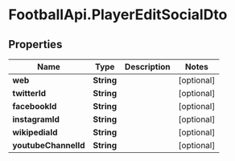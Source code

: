 # FootballApi.PlayerEditSocialDto

## Properties
Name | Type | Description | Notes
------------ | ------------- | ------------- | -------------
**web** | **String** |  | [optional] 
**twitterId** | **String** |  | [optional] 
**facebookId** | **String** |  | [optional] 
**instagramId** | **String** |  | [optional] 
**wikipediaId** | **String** |  | [optional] 
**youtubeChannelId** | **String** |  | [optional] 
